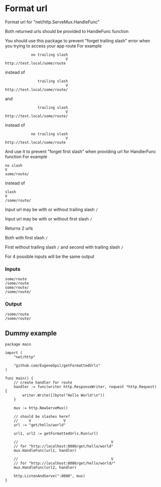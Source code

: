 # Format url

Format url for "net/http.ServeMux.HandleFunc"

Both returned urls should be provided to HandleFunc function

You should use this package to prevent "forget trailing slash" error
when you trying to access your app route
For example
```
            no trailing slash 
                            V
http://test.local/some/route
```
instead of
```
               trailing slash
                            V
http://test.local/some/route/
```
and
```
               trailing slash
                            V
http://test.local/some/route/
```
instead of
```
            no trailing slash
                            V
http://test.local/some/route
```

And use it to prevent "forget first slash" when providing url for HandlerFunc function
For example
```
no slash
V
some/route/
```
instead of
```
slash
V
/some/route/
```

Input url may be with or without trailing slash `/`

Input url may be with or without first slash `/`


Returns 2 urls

Both with first slash `/`

First without trailing slash `/`
and second with trailing slash `/`

For 4 possible inputs will be the same output

### Inputs
```
some/route
/some/route
some/route/
/some/route/
```

### Output
```
/some/route
/some/route/
```

## Dummy example

```
package main

import (
	"net/http"

	"github.com/EugeneGpil/getFormattedUrls"
)

func main() {
	// create handler for route
	handler := func(writer http.ResponseWriter, request *http.Request) {
		writer.Write([]byte("Hello World!\n"))
	}

	mux := http.NewServeMux()

	// should be slashes here?
	//     V               V
	url := "get/hello/world"

	url1, url2 := getFormattedUrls.Run(url)

	//                                           V
	// for "http://localhost:8080/get/hello/world"
	mux.HandleFunc(url1, handler)

	//                                           V
	// for "http://localhost:8080/get/hello/world/"
	mux.HandleFunc(url2, handler)

	http.ListenAndServe(":8080", mux)
}
```
